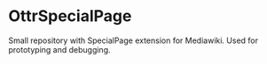 # OttrSpecialPage

Small repository with SpecialPage extension for Mediawiki. Used for prototyping and debugging.
